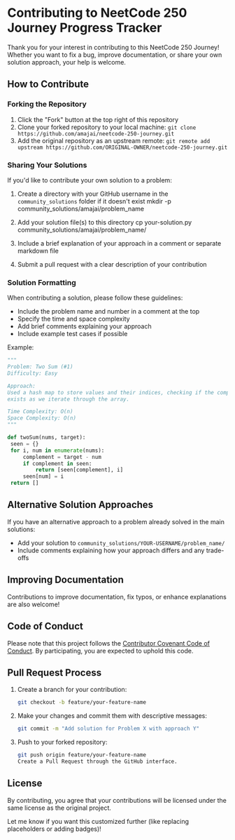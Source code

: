 # Contributing to NeetCode 250 Journey Progress Tracker

Thank you for your interest in contributing to this NeetCode 250 Journey! Whether you want to fix a bug, improve documentation, or share your own solution approach, your help is welcome.

## How to Contribute

### Forking the Repository

1. Click the "Fork" button at the top right of this repository
2. Clone your forked repository to your local machine:
`git clone https://github.com/amajai/neetcode-250-journey.git`
3. Add the original repository as an upstream remote:
`git remote add upstream https://github.com/ORIGINAL-OWNER/neetcode-250-journey.git`

### Sharing Your Solutions

If you'd like to contribute your own solution to a problem:

1. Create a directory with your GitHub username in the `community_solutions` folder if it doesn't exist
mkdir -p community_solutions/amajai/problem_name

2. Add your solution file(s) to this directory
cp your-solution.py community_solutions/amajai/problem_name/

3. Include a brief explanation of your approach in a comment or separate markdown file

4. Submit a pull request with a clear description of your contribution

### Solution Formatting

When contributing a solution, please follow these guidelines:

- Include the problem name and number in a comment at the top
- Specify the time and space complexity
- Add brief comments explaining your approach
- Include example test cases if possible

Example:
```python
"""
Problem: Two Sum (#1)
Difficulty: Easy

Approach: 
Used a hash map to store values and their indices, checking if the complement
exists as we iterate through the array.

Time Complexity: O(n)
Space Complexity: O(n)
"""

def twoSum(nums, target):
 seen = {}
 for i, num in enumerate(nums):
     complement = target - num
     if complement in seen:
         return [seen[complement], i]
     seen[num] = i
 return []
```

## Alternative Solution Approaches

If you have an alternative approach to a problem already solved in the main solutions:

- Add your solution to `community_solutions/YOUR-USERNAME/problem_name/`
- Include comments explaining how your approach differs and any trade-offs


## Improving Documentation

Contributions to improve documentation, fix typos, or enhance explanations are also welcome!


## Code of Conduct

Please note that this project follows the [Contributor Covenant Code of Conduct](https://www.contributor-covenant.org/). By participating, you are expected to uphold this code.

## Pull Request Process

1. Create a branch for your contribution:
   ```bash
   git checkout -b feature/your-feature-name
   ```
2. Make your changes and commit them with descriptive messages:
    ```bash
    git commit -m "Add solution for Problem X with approach Y"
    ```
3. Push to your forked repository:
    ```bash
    git push origin feature/your-feature-name
    Create a Pull Request through the GitHub interface.
    ```
## License
By contributing, you agree that your contributions will be licensed under the same license as the original project.

Let me know if you want this customized further (like replacing placeholders or adding badges)!